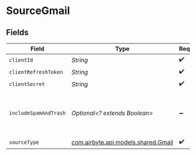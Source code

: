 # SourceGmail


## Fields

| Field                                                                          | Type                                                                           | Required                                                                       | Description                                                                    |
| ------------------------------------------------------------------------------ | ------------------------------------------------------------------------------ | ------------------------------------------------------------------------------ | ------------------------------------------------------------------------------ |
| `clientId`                                                                     | *String*                                                                       | :heavy_check_mark:                                                             | N/A                                                                            |
| `clientRefreshToken`                                                           | *String*                                                                       | :heavy_check_mark:                                                             | N/A                                                                            |
| `clientSecret`                                                                 | *String*                                                                       | :heavy_check_mark:                                                             | N/A                                                                            |
| `includeSpamAndTrash`                                                          | *Optional<? extends Boolean>*                                                  | :heavy_minus_sign:                                                             | Include drafts/messages from SPAM and TRASH in the results. Defaults to false. |
| `sourceType`                                                                   | [com.airbyte.api.models.shared.Gmail](../../models/shared/Gmail.md)            | :heavy_check_mark:                                                             | N/A                                                                            |